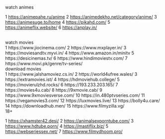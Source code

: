 watch animes
<br>

1 https://animepahe.ru/anime
2 https://animedekho.net/category/anime/
3 https://animesuge.to/home
4 https://pikahd.com/
5 https://animeflix.website/
6 https://anplay.in/



<br>
watch movies
<br>
1 https://www.jiocinema.com/
2 https://www.mxplayer.in/
3 https://moviesandtv.myvi.in/
4 https://www.amazon.in/minitv
5 https://desicinemas.tv/
6 https://www.hindimoviestv.com/
7 https://www.movi.pk/genre/tv-series/

<br>
download movies
<br>
1 https://www.jalshamoviez.cs.in/
2 https://world4ufree.wales/
3 https://extramovies.ist/
4 https://hdmoviehub.college/
5 https://movierulzhd.rocks/
6 https://193.233.203.165/
7 https://movies4u.cab/
8 https://9xmovie.cab/
9 https://www.9xmoviesverse.com/
10 https://in.480ptvseries.com/
11 https://vegamovies3.com/
12 https://luxmovies.live/
13 https://bolly4u.care/
14 https://downloadhub.men/
15 https://www.filmyzilla.vg/

<br>
18+
<br>

1 https://xhamster42.desi/
2 https://animalsexporntube.com/
3  https://www.hdtube.porn/
4 https://mastiflix.biz/
5 https://webseriessex.net/
7 https://www.filmydhoom.pro/

